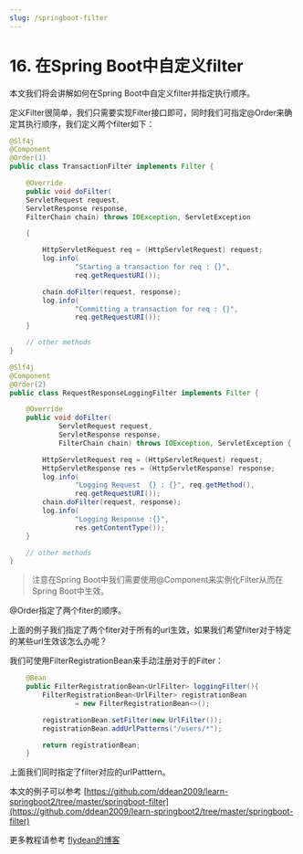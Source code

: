 ```yaml
---
slug: /springboot-filter
---
```


# 16. 在Spring Boot中自定义filter

本文我们将会讲解如何在Spring Boot中自定义filter并指定执行顺序。

定义Filter很简单，我们只需要实现Filter接口即可，同时我们可指定@Order来确定其执行顺序，我们定义两个filter如下：

~~~java
@Slf4j
@Component
@Order(1)
public class TransactionFilter implements Filter {

    @Override
    public void doFilter(
    ServletRequest request,
    ServletResponse response,
    FilterChain chain) throws IOException, ServletException

    {

        HttpServletRequest req = (HttpServletRequest) request;
        log.info(
                "Starting a transaction for req : {}",
                req.getRequestURI());

        chain.doFilter(request, response);
        log.info(
                "Committing a transaction for req : {}",
                req.getRequestURI());
    }

    // other methods
}
~~~

~~~java
@Slf4j
@Component
@Order(2)
public class RequestResponseLoggingFilter implements Filter {

    @Override
    public void doFilter(
            ServletRequest request,
            ServletResponse response,
            FilterChain chain) throws IOException, ServletException {

        HttpServletRequest req = (HttpServletRequest) request;
        HttpServletResponse res = (HttpServletResponse) response;
        log.info(
                "Logging Request  {} : {}", req.getMethod(),
                req.getRequestURI());
        chain.doFilter(request, response);
        log.info(
                "Logging Response :{}",
                res.getContentType());
    }

    // other methods
}
~~~

> 注意在Spring Boot中我们需要使用@Component来实例化Filter从而在Spring Boot中生效。

@Order指定了两个fiter的顺序。

上面的例子我们指定了两个fiter对于所有的url生效，如果我们希望filter对于特定的某些url生效该怎么办呢？

我们可使用FilterRegistrationBean来手动注册对于的Filter：

~~~java
    @Bean
    public FilterRegistrationBean<UrlFilter> loggingFilter(){
        FilterRegistrationBean<UrlFilter> registrationBean
                = new FilterRegistrationBean<>();

        registrationBean.setFilter(new UrlFilter());
        registrationBean.addUrlPatterns("/users/*");

        return registrationBean;
    }
~~~

上面我们同时指定了filter对应的urlPatttern。

本文的例子可以参考 [https://github.com/ddean2009/learn-springboot2/tree/master/springboot-filter](https://github.com/ddean2009/learn-springboot2/tree/master/springboot-filter)

更多教程请参考 [flydean的博客](www.flydean.com)


